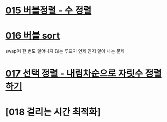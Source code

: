 # [015 버블정렬 - 수 정렬](./src/App015.java)

# [016 버블 sort](./src/App016.java)
swap이 한 번도 일어나지 않는 루프가 언제 인지 알아 내는 문제

# [017 선택 정렬 - 내림차순으로 자릿수 정렬하기](./src/App017.java)

# [018 걸리는 시간 최적화]